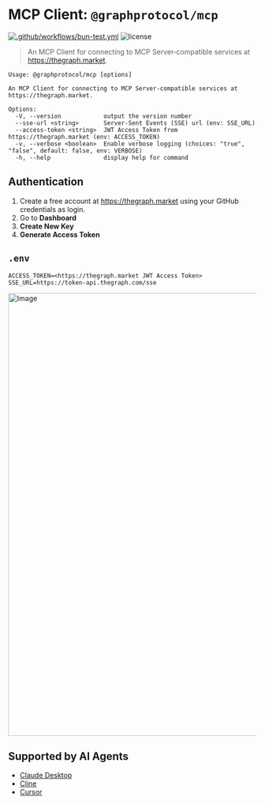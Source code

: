 # MCP Client: `@graphprotocol/mcp`

[![.github/workflows/bun-test.yml](https://github.com/graphprotocol/mcp-client/actions/workflows/bun-test.yml/badge.svg)](https://github.com/graphprotocol/mcp-client/actions/workflows/bun-test.yml)
![license](https://img.shields.io/github/license/graphprotocol/mcp-client)

> An MCP Client for connecting to MCP Server‐compatible services at https://thegraph.market.

```console
Usage: @graphprotocol/mcp [options]

An MCP Client for connecting to MCP Server‐compatible services at https://thegraph.market.

Options:
  -V, --version            output the version number
  --sse-url <string>       Server-Sent Events (SSE) url (env: SSE_URL)
  --access-token <string>  JWT Access Token from https://thegraph.market (env: ACCESS_TOKEN)
  -v, --verbose <boolean>  Enable verbose logging (choices: "true", "false", default: false, env: VERBOSE)
  -h, --help               display help for command
```

## Authentication

1. Create a free account at https://thegraph.market using your GitHub credentials as login.
2. Go to **Dashboard**
3. **Create New Key**
4. **Generate Access Token**

## `.env`

```env
ACCESS_TOKEN=<https://thegraph.market JWT Access Token>
SSE_URL=https://token-api.thegraph.com/sse
```

<img width="896" alt="Image" src="https://github.com/user-attachments/assets/43c0e662-5e30-4b7d-87a0-884d6105b6a3" />

## Supported by AI Agents

- [Claude Desktop](https://thegraph.com/docs/en/token-api/mcp/claude/)
- [Cline](https://thegraph.com/docs/en/token-api/mcp/cline/)
- [Cursor](https://thegraph.com/docs/en/token-api/mcp/cursor/)
